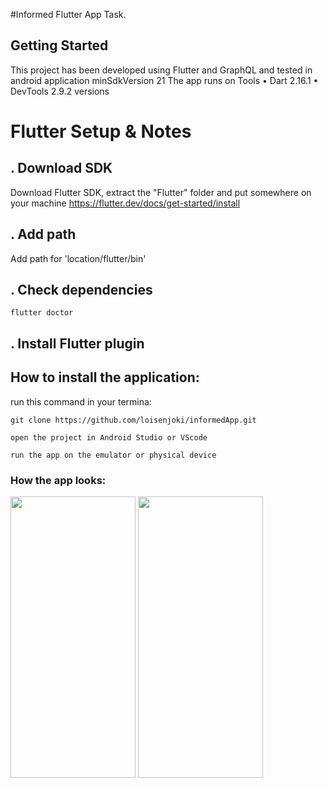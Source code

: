 #Informed Flutter App Task.

## Getting Started

This project has been developed using Flutter and GraphQL and tested in android application minSdkVersion 21
The app runs on Tools • Dart 2.16.1 • DevTools 2.9.2 versions


# Flutter Setup & Notes

## . Download SDK

Download Flutter SDK, extract the "Flutter" folder and put somewhere on your machine
https://flutter.dev/docs/get-started/install

## . Add path

Add path for 'location/flutter/bin'

## . Check dependencies

```
flutter doctor
```


## . Install Flutter plugin


## How to install the application:
run this command in your termina:
```
git clone https://github.com/loisenjoki/informedApp.git

open the project in Android Studio or VScode

run the app on the emulator or physical device
```

### How the app looks:

<img src="https://user-images.githubusercontent.com/6689560/170838111-f31fd8d0-14b0-49b6-9b02-ac775a92294f.png" width="200" height="450">
<img src="https://user-images.githubusercontent.com/6689560/170838114-ede2ec2e-57ac-4866-a24c-0e7e93de424f.png" width="200" height="450">
